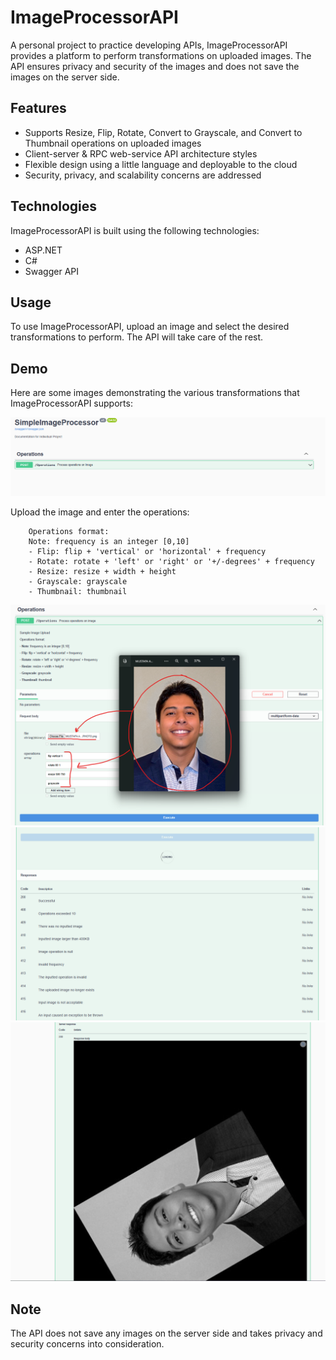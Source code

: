# ImageProcessorAPI

A personal project to practice developing APIs, ImageProcessorAPI provides a platform to perform transformations on uploaded images. The API ensures privacy and security of the images and does not save the images on the server side.

## Features

- Supports Resize, Flip, Rotate, Convert to Grayscale, and Convert to Thumbnail operations on uploaded images
- Client-server & RPC web-service API architecture styles
- Flexible design using a little language and deployable to the cloud
- Security, privacy, and scalability concerns are addressed

## Technologies

ImageProcessorAPI is built using the following technologies:

- ASP.NET
- C#
- Swagger API

## Usage

To use ImageProcessorAPI, upload an image and select the desired transformations to perform. The API will take care of the rest.

## Demo

Here are some images demonstrating the various transformations that ImageProcessorAPI supports:

![Resize Transformation](images/MainPage.png)

Upload the image and enter the operations:

        Operations format:
        Note: frequency is an integer [0,10]
        - Flip: flip + 'vertical' or 'horizontal' + frequency
        - Rotate: rotate + 'left' or 'right' or '+/-degrees' + frequency
        - Resize: resize + width + height
        - Grayscale: grayscale
        - Thumbnail: thumbnail

![Flip Transformation](images/selectimage2.png)
![Rotate Transformation](images/statuscodes.png)
![Grayscale Transformation](images/result.png)

## Note

The API does not save any images on the server side and takes privacy and security concerns into consideration.
